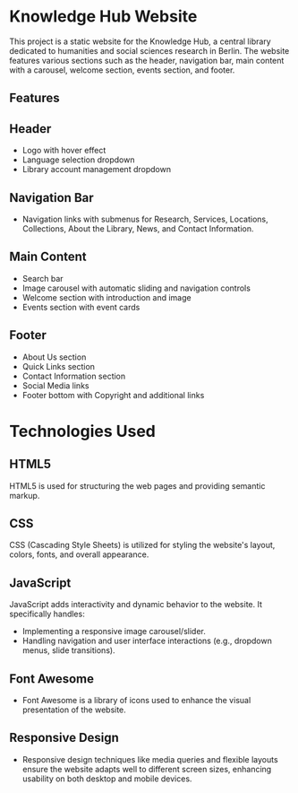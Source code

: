 # Knowledge Hub Website

This project is a static website for the Knowledge Hub, a central library dedicated to humanities and social sciences research in Berlin. The website features various sections such as the header, navigation bar, main content with a carousel, welcome section, events section, and footer.

## Features

## Header

- Logo with hover effect
- Language selection dropdown
- Library account management dropdown

## Navigation Bar

- Navigation links with submenus for Research, Services, Locations, Collections, About the Library, News, and Contact Information.

## Main Content

- Search bar
- Image carousel with automatic sliding and navigation controls
- Welcome section with introduction and image
- Events section with event cards

## Footer

- About Us section
- Quick Links section
- Contact Information section
- Social Media links
- Footer bottom with Copyright and additional links
# Technologies Used

## HTML5

HTML5 is used for structuring the web pages and providing semantic markup.

## CSS

CSS (Cascading Style Sheets) is utilized for styling the website's layout, colors, fonts, and overall appearance.

## JavaScript

JavaScript adds interactivity and dynamic behavior to the website. It specifically handles:

- Implementing a responsive image carousel/slider.
- Handling navigation and user interface interactions (e.g., dropdown menus, slide transitions).

## Font Awesome

- Font Awesome is a library of icons used to enhance the visual presentation of the website.
## Responsive Design

- Responsive design techniques like media queries and flexible layouts ensure the website adapts well to different screen sizes, enhancing usability on both desktop and mobile devices.


